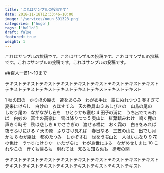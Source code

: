 ```yaml
---
title: 'これはサンプルの投稿です'
date: 2018-11-18T12:33:46+10:00
image: '/services/noun_591323.png'
categories: ['hugo']
tags: ['hello']
draft: false
featured: true
weight: 1
---
```


これはサンプルの投稿です。これはサンプルの投稿です。これはサンプルの投稿です。これはサンプルの投稿です。これはサンプルの投稿です。

##百人一首1〜10まで

テキストテキストテキストテキストテキストテキストテキストテキストテキストテキストテキストテキストテキストテキストテキストテキストテキスト

1   秋の田の　かりほの庵の　苫をあらみ　わが衣手は　露にぬれつつ
2   春すぎて　夏来にけらし　白妙の　衣ほすてふ　天の香具山
3   あしびきの　山鳥の尾の　しだり尾の　ながながし夜を　ひとりかも寝む
4   田子の浦に　うち出でてみれば　白妙の　富士の高嶺に　雪は降りつつ
5   奥山に　紅葉踏みわけ　鳴く鹿の　声きく時ぞ　秋は悲しき
6   かささぎの　渡せる橋に　おく霜の　白きをみれば　夜ぞふけにける
7   天の原　ふりさけ見れば　春日なる　三笠の山に　出でし月かも
8   わが庵は　都のたつみ　しかぞすむ　世をうぢ山と　人はいふなり
9   花の色は　うつりにけりな　いたづらに　わが身世にふる　ながめせしまに
10  これやこの　行くも帰るも　別れては　知るも知らぬも　逢坂の関

テキストテキストテキストテキストテキストテキストテキストテキストテキストテキストテキストテキストテキストテキストテキストテキストテキスト


